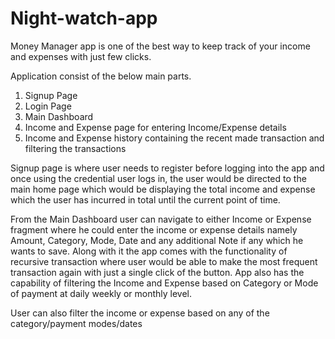 # Night-watch-app
Money Manager app is one of the best way to keep track of your income and expenses with just few clicks.

Application consist of the below main parts.

1. Signup Page
2. Login Page
3. Main Dashboard
4. Income and Expense page for entering Income/Expense details
5. Income and Expense history containing the recent made transaction and filtering the transactions



Signup page is where user needs to register before logging into the app and once using the credential user logs in, the user would be directed to the main home page which would 
be displaying the total income and expense which the user has incurred in total until the current point of time.

From the Main Dashboard user can navigate to either Income or Expense fragment where he could enter the income or expense details namely Amount, Category, Mode, Date and any additional Note if any which he wants to save. 
Along with it the app comes with the functionality of recursive transaction where user would be able to make the most frequent transaction again with just a single click of the button. App also has the capability of filtering the Income and Expense based on 
Category or Mode of payment at daily weekly or monthly level.

User can also filter the income or expense based on any of the category/payment modes/dates
